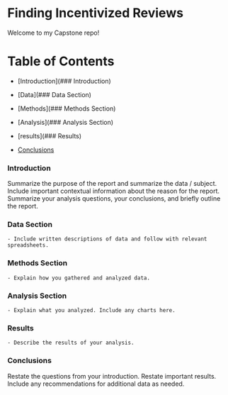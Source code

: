 # Finding Incentivized Reviews

Welcome to my Capstone repo!



Table of Contents
=================

  * [Introduction](### Introduction)
  * [Data](### Data Section)
  * [Methods](### Methods Section)
  * [Analysis](### Analysis Section)
  * [results](### Results)

  * [Conclusions](###Conclusions)






  ### Introduction

  Summarize the purpose of the report and summarize the data / subject.
  Include important contextual information about the reason for the report.
  Summarize your analysis questions, your conclusions, and briefly outline the report.





  ### Data Section
    - Include written descriptions of data and follow with relevant spreadsheets.




  ### Methods Section
    - Explain how you gathered and analyzed data.




  ### Analysis Section
    - Explain what you analyzed. Include any charts here.




  ### Results
    - Describe the results of your analysis.




  ### Conclusions





  Restate the questions from your introduction.
  Restate important results.
  Include any recommendations for additional data as needed.
